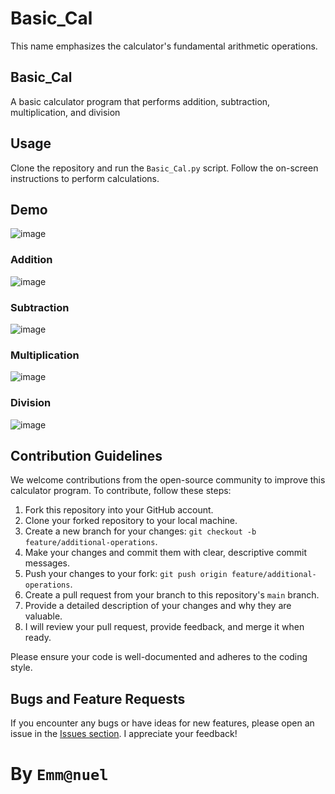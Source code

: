 # Basic_Cal
This name emphasizes the calculator's fundamental arithmetic operations.


## Basic_Cal

A basic calculator program that performs addition, subtraction, multiplication, and division

## Usage

Clone the repository and run the `Basic_Cal.py` script. Follow the on-screen instructions to perform calculations.

## Demo
![image](https://i.imgur.com/IfHRjJ5.png)


### Addition
![image](https://i.imgur.com/Ftr28me.png)


### Subtraction 
![image](https://i.imgur.com/utEmJnw.png)


### Multiplication
![image](https://i.imgur.com/EFcYVic.png)


### Division
![image](https://i.imgur.com/ElXUv8o.png)


## Contribution Guidelines

We welcome contributions from the open-source community to improve this calculator program. To contribute, follow these steps:

1. Fork this repository into your GitHub account.
2. Clone your forked repository to your local machine.
3. Create a new branch for your changes: `git checkout -b feature/additional-operations`.
4. Make your changes and commit them with clear, descriptive commit messages.
5. Push your changes to your fork: `git push origin feature/additional-operations`.
6. Create a pull request from your branch to this repository's `main` branch.
7. Provide a detailed description of your changes and why they are valuable.
8. I will review your pull request, provide feedback, and merge it when ready.

Please ensure your code is well-documented and adheres to the coding style.

## Bugs and Feature Requests

If you encounter any bugs or have ideas for new features, please open an issue in the [Issues section](https://github.com/emmanuelarhu/basic_Cal/issues). I appreciate your feedback!


# By `Emm@nuel`
